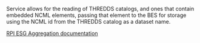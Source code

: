Service allows for the reading of THREDDS catalogs, and ones that
contain embedded NCML elements, passing that element to the BES for
storage using the NCML id from the THREDDS catalog as a dataset name.

[RPI ESG Aggregation
documentation](http://tw.rpi.edu/web/project/ESG-CET/workinggroups/aggregation)